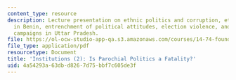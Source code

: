 ```yaml
---
content_type: resource
description: Lecture presentation on ethnic politics and corruption, ethnic politics
  in Benin, entrenchment of political attitudes, election violence, and electoral
  campaigns in Uttar Pradesh.
file: https://ol-ocw-studio-app-qa.s3.amazonaws.com/courses/14-74-foundations-of-development-policy-spring-2009/4a54293a63dbd8267d75bbf7c605de3f_MIT14_74s09_lec25.pdf
file_type: application/pdf
resourcetype: Document
title: 'Institutions (2): Is Parochial Politics a Fatality?'
uid: 4a54293a-63db-d826-7d75-bbf7c605de3f
---
```

